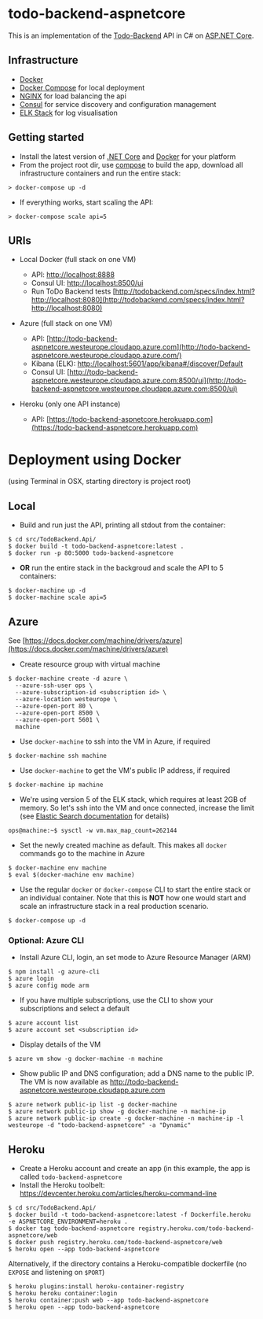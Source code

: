 # todo-backend-aspnetcore
This is an implementation of the [Todo-Backend](http://todobackend.com) API in C# on [ASP.NET Core](https://www.asp.net/core).

## Infrastructure
* [Docker](https://www.docker.com)
* [Docker Compose](https://docs.docker.com/compose) for local deployment
* [NGINX](https://nginx.org) for load balancing the api
* [Consul](https://www.consul.io) for service discovery and configuration management
* [ELK Stack](https://www.elastic.co) for log visualisation

## Getting started
* Install the latest version of [.NET Core](https://www.microsoft.com/net/core) and [Docker](https://www.docker.com/products/docker) for your platform
* From the project root dir, use [compose](https://docs.docker.com/compose) to build the app, download all infrastructure containers and run the entire stack:
```
> docker-compose up -d
```
* If everything works, start scaling the API:
```
> docker-compose scale api=5
```

## URIs
* Local Docker (full stack on one VM)
  * API: [http://localhost:8888](http://localhost:8888)
  * Consul UI: [http://localhost:8500/ui](http://localhost:8500/ui)
  * Run ToDo Backend tests [http://todobackend.com/specs/index.html?http://localhost:8080](http://todobackend.com/specs/index.html?http://localhost:8080)

* Azure (full stack on one VM)
  * API: [http://todo-backend-aspnetcore.westeurope.cloudapp.azure.com](http://todo-backend-aspnetcore.westeurope.cloudapp.azure.com/)
  * Kibana (ELK): [http://localhost:5601/app/kibana#/discover/Default](http://localhost:5601/app/kibana#/discover/Default])
  * Consul UI: [http://todo-backend-aspnetcore.westeurope.cloudapp.azure.com:8500/ui](http://todo-backend-aspnetcore.westeurope.cloudapp.azure.com:8500/ui)

* Heroku (only one API instance)
  * API: [https://todo-backend-aspnetcore.herokuapp.com](https://todo-backend-aspnetcore.herokuapp.com)


# Deployment using Docker
(using Terminal in OSX, starting directory is project root)

## Local
* Build and run just the API, printing all stdout from the container:
```
$ cd src/TodoBackend.Api/
$ docker build -t todo-backend-aspnetcore:latest .
$ docker run -p 80:5000 todo-backend-aspnetcore
```

* **OR** run the entire stack in the backgroud and scale the API to 5 containers:
```
$ docker-machine up -d
$ docker-machine scale api=5
```

## Azure
See [https://docs.docker.com/machine/drivers/azure](https://docs.docker.com/machine/drivers/azure)

* Create resource group with virtual machine
```
$ docker-machine create -d azure \
  --azure-ssh-user ops \
  --azure-subscription-id <subscription id> \
  --azure-location westeurope \
  --azure-open-port 80 \
  --azure-open-port 8500 \
  --azure-open-port 5601 \
  machine
```

* Use `docker-machine` to ssh into the VM in Azure, if required
```
$ docker-machine ssh machine
```

* Use `docker-machine` to get the VM's public IP address, if required
```
$ docker-machine ip machine
```

* We're using version 5 of the ELK stack, which requires at least 2GB of memory. So let's ssh into the VM and once connected, increase the limit (see [Elastic Search documentation](https://www.elastic.co/guide/en/elasticsearch/reference/5.0/vm-max-map-count.html) for details)
```
ops@machine:~$ sysctl -w vm.max_map_count=262144
```

* Set the newly created machine as default. This makes all `docker` commands go to the machine in Azure
```
$ docker-machine env machine
$ eval $(docker-machine env machine)
```

* Use the regular `docker` or `docker-compose` CLI to start the entire stack or an individual container. Note that this is **NOT** how one would start and scale an infrastructure stack in a real production scenario.
```
$ docker-compose up -d
```

### Optional: Azure CLI
* Install Azure CLI, login, an set mode to Azure Resource Manager (ARM)
```
$ npm install -g azure-cli
$ azure login
$ azure config mode arm
```

* If you have multiple subscriptions, use the CLI to show your subscriptions and select a default
```
$ azure account list
$ azure account set <subscription id>
```

* Display details of the VM
```
$ azure vm show -g docker-machine -n machine
```

* Show public IP and DNS configuration; add a DNS name to the public IP. The VM is now available as http://todo-backend-aspnetcore.westeurope.cloudapp.azure.com
```
$ azure network public-ip list -g docker-machine
$ azure network public-ip show -g docker-machine -n machine-ip
$ azure network public-ip create -g docker-machine -n machine-ip -l westeurope -d "todo-backend-aspnetcore" -a "Dynamic"
```

## Heroku
* Create a Heroku account and create an app (in this example, the app is called `todo-backend-aspnetcore`
* Install the Heroku toolbelt: https://devcenter.heroku.com/articles/heroku-command-line

```
$ cd src/TodoBackend.Api/
$ docker build -t todo-backend-aspnetcore:latest -f Dockerfile.heroku -e ASPNETCORE_ENVIRONMENT=heroku .
$ docker tag todo-backend-aspnetcore registry.heroku.com/todo-backend-aspnetcore/web
$ docker push registry.heroku.com/todo-backend-aspnetcore/web
$ heroku open --app todo-backend-aspnetcore
```

Alternatively, if the directory contains a Heroku-compatible dockerfile (no `EXPOSE` and listening on `$PORT`)
```
$ heroku plugins:install heroku-container-registry
$ heroku heroku container:login
$ heroku container:push web --app todo-backend-aspnetcore
$ heroku open --app todo-backend-aspnetcore
```